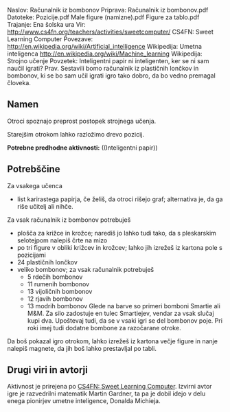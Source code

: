 Naslov: Računalnik iz bombonov
Priprava: Računalnik iz bombonov.pdf
Datoteke: 
	Pozicije.pdf
 	Male figure (namizne).pdf
    Figure za tablo.pdf
Trajanje: Ena šolska ura
Vir: 
	http://www.cs4fn.org/teachers/activities/sweetcomputer/ CS4FN: Sweet Learning Computer
Povezave:
	http://en.wikipedia.org/wiki/Artificial_intelligence Wikipedija: Umetna inteligenca
	http://en.wikipedia.org/wiki/Machine_learning Wikipedija: Strojno učenje
Povzetek:
	Inteligentni papir ni inteligenten, ker se ni sam naučil igrati? Prav.
	 Sestavili bomo računalnik iz plastičnih lončkov in bombonov, ki se bo sam
	 učil igrati igro tako dobro, da bo vedno premagal človeka.

Namen
-----

Otroci spoznajo preprost postopek strojnega učenja.

Starejšim otrokom lahko razložimo drevo pozicij.

**Potrebne predhodne aktivnosti:** ((Inteligentni papir))

Potrebščine
-----------

Za vsakega učenca

- list karirastega papirja, če želiš, da otroci rišejo graf; alternativa je, da ga riše učitelj ali nihče.

Za vsak računalnik iz bombonov potrebuješ

- plošča za križce in krožce; narediš jo lahko tudi tako, da s pleskarskim selotejpom nalepiš črte na mizo
- po tri figure v obliki križcev in krožcev; lahko jih izrežeš iz kartona
pole s pozicijami
- 24 plastičnih lončkov
- veliko bombonov; za vsak računalnik potrebuješ
  - 5 rdečih bombonov
  - 11 rumenih bombonov
  - 13 vijoličnih bombonov
  - 12 rjavih bombonov
  - 13 modrih bombonov
  Glede na barve so primeri bomboni Smartie ali M&M. Za silo zadostuje en tulec Smartiejev, vendar za vsak slučaj kupi dva. Upoštevaj tudi, da se v vsaki igri se del bombonov poje. Pri roki imej tudi dodatne bombone za razočarane otroke.

Da boš pokazal igro otrokom, lahko izrežeš iz kartona večje figure in nanje nalepiš magnete, da jih boš lahko prestavljal po tabli.

Drugi viri in avtorji
---------------------

Aktivnost je prirejena po [CS4FN: Sweet Learning Computer](http://www.cs4fn.org/teachers/activities/sweetcomputer/). Izvirni avtor igre je razvedrilni matematik Martin Gardner, ta pa je dobil idejo v delu enega pionirjev umetne inteligence, Donalda Michieja.
